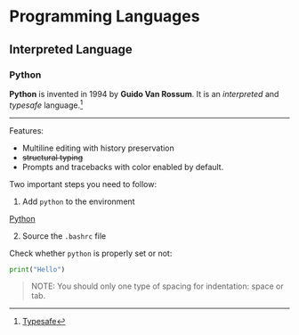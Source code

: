 # Programming Languages
## Interpreted Language
### Python

**Python** is invented in 1994 by __Guido Van Rossum__. It is an *interpreted* and _typesafe_ language.[^1]

---
Features:

- Multiline editing with history preservation
- ~~structural typing~~
- Prompts and tracebacks with color enabled by default.

Two important steps you need to follow:
1. Add `python` to the environment
   
 [Python](https://encrypted-tbn0.gstatic.com/images?q=tbn:ANd9GcSwTsKBgt67g7V83MUa-6I2Ex33DrnrxBDwMw&s)
  
2. Source the `.bashrc` file

Check whether `python` is properly set or not:

```python
print("Hello")
```

> NOTE: You should only one type of spacing for indentation: space or tab.

[^1]:[Typesafe](https://docs.python.org/3/library/typing.html)
